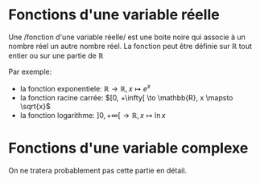 
# Fonctions d'une variable réelle

Une /fonction d'une variable réelle/ est une boite noire qui associe à un
nombre réel un autre nombre réel. La fonction peut être définie sur
$\mathbb{R}$ tout entier ou sur une partie de $\mathbb{R}$

Par exemple:
- la fonction exponentiele:
  $\mathbb{R} \to \mathbb{R}, x \mapsto e^x$
- la fonction racine carrée:
  $[0, +\infty[ \to \mathbb{R}, x \mapsto \sqrt{x}$
- la fonction logarithme:
  $]0, +\infty[ \to \mathbb{R}, x \mapsto \ln{x}$

# Fonctions d'une variable complexe

On ne tratera probablement pas cette partie en détail.
